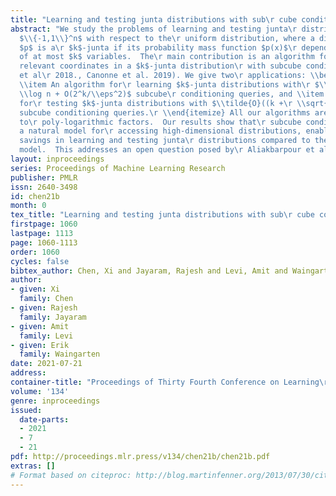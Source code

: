 ```yaml
---
title: "Learning and testing junta distributions with sub\r cube conditioning"
abstract: "We study the problems of learning and testing junta\r distributions on
  $\\{-1,1\\}^n$ with respect to the\r uniform distribution, where a distribution
  $p$ is a\r $k$-junta if its probability mass function $p(x)$\r depends on a subset
  of at most $k$ variables.  The\r main contribution is an algorithm for finding\r
  relevant coordinates in a $k$-junta distribution\r with subcube conditioning (Bhattacharyya
  et al\r 2018., Canonne et al. 2019). We give two\r applications: \\begin{itemize}
  \\item An algorithm for\r learning $k$-junta distributions with\r $\\tilde{O}(k/\\eps^2)
  \\log n + O(2^k/\\eps^2)$ subcube\r conditioning queries, and \\item An algorithm
  for\r testing $k$-junta distributions with $\\tilde{O}((k +\r \\sqrt{n})/\\eps^2)$
  subcube conditioning queries.\r \\end{itemize} All our algorithms are optimal up
  to\r poly-logarithmic factors.  Our results show that\r subcube conditioning, as
  a natural model for\r accessing high-dimensional distributions, enables\r significant
  savings in learning and testing junta\r distributions compared to the standard sampling\r
  model.  This addresses an open question posed by\r Aliakbarpour et al 2016."
layout: inproceedings
series: Proceedings of Machine Learning Research
publisher: PMLR
issn: 2640-3498
id: chen21b
month: 0
tex_title: "Learning and testing junta distributions with sub\r cube conditioning"
firstpage: 1060
lastpage: 1113
page: 1060-1113
order: 1060
cycles: false
bibtex_author: Chen, Xi and Jayaram, Rajesh and Levi, Amit and Waingarten, Erik
author:
- given: Xi
  family: Chen
- given: Rajesh
  family: Jayaram
- given: Amit
  family: Levi
- given: Erik
  family: Waingarten
date: 2021-07-21
address:
container-title: "Proceedings of Thirty Fourth Conference on Learning\r Theory"
volume: '134'
genre: inproceedings
issued:
  date-parts:
  - 2021
  - 7
  - 21
pdf: http://proceedings.mlr.press/v134/chen21b/chen21b.pdf
extras: []
# Format based on citeproc: http://blog.martinfenner.org/2013/07/30/citeproc-yaml-for-bibliographies/
---
```

